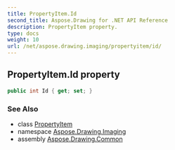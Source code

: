 ```yaml
---
title: PropertyItem.Id
second_title: Aspose.Drawing for .NET API Reference
description: PropertyItem property. 
type: docs
weight: 10
url: /net/aspose.drawing.imaging/propertyitem/id/
---
```

## PropertyItem.Id property

```csharp
public int Id { get; set; }
```

### See Also

* class [PropertyItem](../)
* namespace [Aspose.Drawing.Imaging](../../propertyitem/)
* assembly [Aspose.Drawing.Common](../../../)


